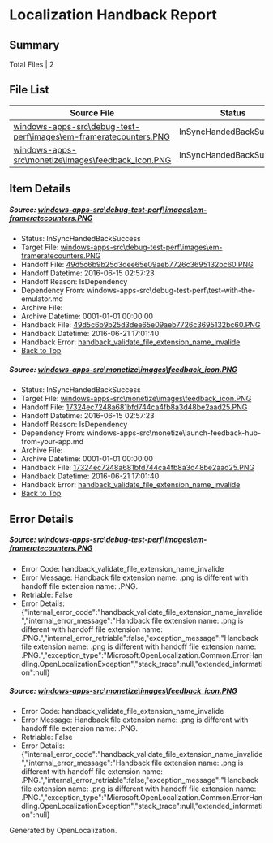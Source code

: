 # <a name='report-top'></a> Localization Handback Report

## Summary
 Total Files | 2

## File List
 Source File | Status | Details 
 ----------- | ------ | ------- 
 [windows-apps-src\debug-test-perf\images\em-frameratecounters.PNG](https://github.com/Microsoft/windows-apps/blob/2a3e2a27c01d7b290a33bced9f75925b400c09f6/windows-apps-src/debug-test-perf/images/em-frameratecounters.PNG) | InSyncHandedBackSuccess | [Details](#49d5c6b9b25d3dee65e09aeb7726c3695132bc602000)
 [windows-apps-src\monetize\images\feedback_icon.PNG](https://github.com/Microsoft/windows-apps/blob/44f9a2d6e45645e7fc0b60ec5fe9c1a465e41508/windows-apps-src/monetize/images/feedback_icon.PNG) | InSyncHandedBackSuccess | [Details](#17324ec7248a681bfd744ca4fb8a3d48be2aad253390)

## Item Details
##### <a name='49d5c6b9b25d3dee65e09aeb7726c3695132bc602000'></a> Source: [windows-apps-src\debug-test-perf\images\em-frameratecounters.PNG](https://github.com/Microsoft/windows-apps/blob/2a3e2a27c01d7b290a33bced9f75925b400c09f6/windows-apps-src/debug-test-perf/images/em-frameratecounters.PNG)
* Status: InSyncHandedBackSuccess
* Target File: [windows-apps-src\debug-test-perf\images\em-frameratecounters.PNG](https://github.com/Microsoft/windows-apps.es-es/blob/54dd6f640a6ee8f1b9f05ecfd6fceaaa3d2657ed/windows-apps-src/debug-test-perf/images/em-frameratecounters.PNG)
* Handoff File: [49d5c6b9b25d3dee65e09aeb7726c3695132bc60.PNG](https://github.com/Microsoft/WDG.handoff/blob/9415af8aaaee90935dadbef813a8b4ce50285942/ol-handoff/Microsoft/windows-apps.es-es/master/49d5c6b9b25d3dee65e09aeb7726c3695132bc60.PNG)
* Handoff Datetime: 2016-06-15 02:57:23
* Handoff Reason: IsDependency
* Dependency From: windows-apps-src\debug-test-perf\test-with-the-emulator.md
* Archive File: 
* Archive Datetime: 0001-01-01 00:00:00
* Handback File: [49d5c6b9b25d3dee65e09aeb7726c3695132bc60.PNG](https://github.com/Microsoft/WDG.handback/blob/e833861b67a0c4c1a83116f069b37cdbb94fc658/ol-handback/Microsoft/windows-apps.es-es/master/49d5c6b9b25d3dee65e09aeb7726c3695132bc60.PNG)
* Handback Datetime: 2016-06-21 17:01:40
* Handback Error: [handback_validate_file_extension_name_invalide](#49d5c6b9b25d3dee65e09aeb7726c3695132bc602000handback_validate_file_extension_name_invalide)
* [Back to Top](#report-top)

##### <a name='17324ec7248a681bfd744ca4fb8a3d48be2aad253390'></a> Source: [windows-apps-src\monetize\images\feedback_icon.PNG](https://github.com/Microsoft/windows-apps/blob/44f9a2d6e45645e7fc0b60ec5fe9c1a465e41508/windows-apps-src/monetize/images/feedback_icon.PNG)
* Status: InSyncHandedBackSuccess
* Target File: [windows-apps-src\monetize\images\feedback_icon.PNG](https://github.com/Microsoft/windows-apps.es-es/blob/54dd6f640a6ee8f1b9f05ecfd6fceaaa3d2657ed/windows-apps-src/monetize/images/feedback_icon.PNG)
* Handoff File: [17324ec7248a681bfd744ca4fb8a3d48be2aad25.PNG](https://github.com/Microsoft/WDG.handoff/blob/9415af8aaaee90935dadbef813a8b4ce50285942/ol-handoff/Microsoft/windows-apps.es-es/master/17324ec7248a681bfd744ca4fb8a3d48be2aad25.PNG)
* Handoff Datetime: 2016-06-15 02:57:23
* Handoff Reason: IsDependency
* Dependency From: windows-apps-src\monetize\launch-feedback-hub-from-your-app.md
* Archive File: 
* Archive Datetime: 0001-01-01 00:00:00
* Handback File: [17324ec7248a681bfd744ca4fb8a3d48be2aad25.PNG](https://github.com/Microsoft/WDG.handback/blob/e833861b67a0c4c1a83116f069b37cdbb94fc658/ol-handback/Microsoft/windows-apps.es-es/master/17324ec7248a681bfd744ca4fb8a3d48be2aad25.PNG)
* Handback Datetime: 2016-06-21 17:01:40
* Handback Error: [handback_validate_file_extension_name_invalide](#17324ec7248a681bfd744ca4fb8a3d48be2aad253390handback_validate_file_extension_name_invalide)
* [Back to Top](#report-top)


## Error Details
##### <a name='49d5c6b9b25d3dee65e09aeb7726c3695132bc602000handback_validate_file_extension_name_invalide'></a> Source: [windows-apps-src\debug-test-perf\images\em-frameratecounters.PNG](#49d5c6b9b25d3dee65e09aeb7726c3695132bc602000)
* Error Code: handback_validate_file_extension_name_invalide
* Error Message: Handback file extension name: .png is different with handoff file extension name: .PNG.
* Retriable: False
* Error Details: {"internal_error_code":"handback_validate_file_extension_name_invalide","internal_error_message":"Handback file extension name: .png is different with handoff file extension name: .PNG.","internal_error_retriable":false,"exception_message":"Handback file extension name: .png is different with handoff file extension name: .PNG.","exception_type":"Microsoft.OpenLocalization.Common.ErrorHandling.OpenLocalizationException","stack_trace":null,"extended_information":null}

##### <a name='17324ec7248a681bfd744ca4fb8a3d48be2aad253390handback_validate_file_extension_name_invalide'></a> Source: [windows-apps-src\monetize\images\feedback_icon.PNG](#17324ec7248a681bfd744ca4fb8a3d48be2aad253390)
* Error Code: handback_validate_file_extension_name_invalide
* Error Message: Handback file extension name: .png is different with handoff file extension name: .PNG.
* Retriable: False
* Error Details: {"internal_error_code":"handback_validate_file_extension_name_invalide","internal_error_message":"Handback file extension name: .png is different with handoff file extension name: .PNG.","internal_error_retriable":false,"exception_message":"Handback file extension name: .png is different with handoff file extension name: .PNG.","exception_type":"Microsoft.OpenLocalization.Common.ErrorHandling.OpenLocalizationException","stack_trace":null,"extended_information":null}


Generated by OpenLocalization.
